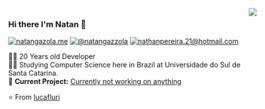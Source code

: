 <img align='right' src="https://github-readme-stats.vercel.app/api?username=Natan19&show_icons=true">

### Hi there I'm Natan :lemon:

[![natangazola.me](https://img.shields.io/static/v1?label=natangazola.me&message=%20&color=yellow&logo=&style=flat-square&logoColor=white)](https://natangazola.me/)
[![@natangazzola](https://img.shields.io/static/v1?label=@natangazzola&message=%20&color=orange&logo=Instagram&style=flat-square&logoColor=white)](https://www.instagram.com/natangazzola/)
[![nathanpereira.21@hotmail.com](https://img.shields.io/static/v1?label=nathanpereira.21@hotmail.com&message=%20&color=red&logo=gmail&style=flat-square&logoColor=white)](mailto:nathanpereira.21@hotmail.com)
  
  
👨‍💻 20 Years old Developer  
👨‍🎓 Studying Computer Science here in Brazil at Universidade do Sul de Santa Catarina.  
🚧 **Current Project:** [Currently not working on anything](https://github.com/natan19)

⭐️ From [lucafluri](https://github.com/lucafluri)

